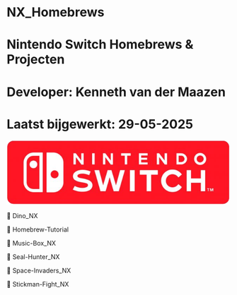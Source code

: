 # NX_Homebrews
# Nintendo Switch Homebrews & Projecten
# Developer: Kenneth van der Maazen
# Laatst bijgewerkt: 29-05-2025

![alt text](image.png)



📁 Dino_NX

📁 Homebrew-Tutorial

📁 Music-Box_NX

📁 Seal-Hunter_NX

📁 Space-Invaders_NX

📁 Stickman-Fight_NX

